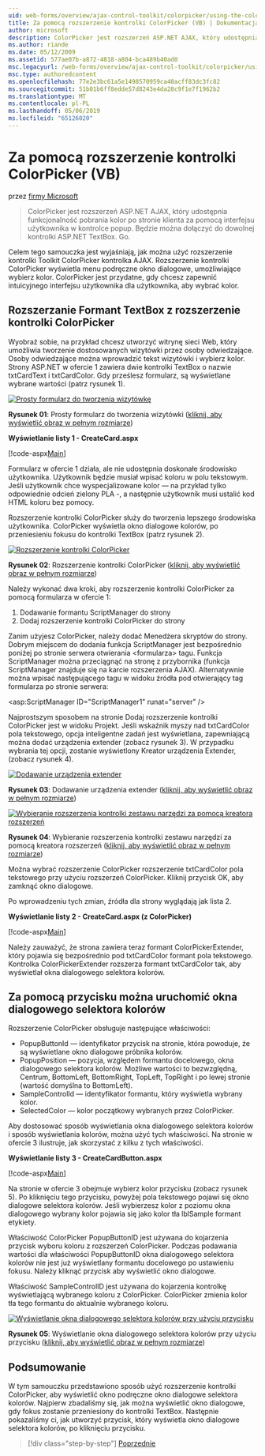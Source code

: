 ```yaml
---
uid: web-forms/overview/ajax-control-toolkit/colorpicker/using-the-colorpicker-control-extender-vb
title: Za pomocą rozszerzenie kontrolki ColorPicker (VB) | Dokumentacja firmy Microsoft
author: microsoft
description: ColorPicker jest rozszerzeń ASP.NET AJAX, który udostępnia funkcjonalność pobrania kolor po stronie klienta za pomocą interfejsu użytkownika w kontrolce popup. Będzie można dołączyć do dowolnej platformy ASP.NET...
ms.author: riande
ms.date: 05/12/2009
ms.assetid: 577ae07b-a872-4818-a804-bca489b40ad0
msc.legacyurl: /web-forms/overview/ajax-control-toolkit/colorpicker/using-the-colorpicker-control-extender-vb
msc.type: authoredcontent
ms.openlocfilehash: 77e2e3bc61a5e1498570959ca40acff83dc3fc82
ms.sourcegitcommit: 51b01b6ff8edde57d8243e4da28c9f1e7f1962b2
ms.translationtype: MT
ms.contentlocale: pl-PL
ms.lasthandoff: 05/06/2019
ms.locfileid: "65126020"
---
```

# <a name="using-the-colorpicker-control-extender-vb"></a>Za pomocą rozszerzenie kontrolki ColorPicker (VB)

przez [firmy Microsoft](https://github.com/microsoft)

> ColorPicker jest rozszerzeń ASP.NET AJAX, który udostępnia funkcjonalność pobrania kolor po stronie klienta za pomocą interfejsu użytkownika w kontrolce popup. Będzie można dołączyć do dowolnej kontrolki ASP.NET TextBox. Go.

Celem tego samouczka jest wyjaśniają, jak można użyć rozszerzenie kontrolki Toolkit ColorPicker kontrolka AJAX. Rozszerzenie kontrolki ColorPicker wyświetla menu podręczne okno dialogowe, umożliwiające wybierz kolor. ColorPicker jest przydatne, gdy chcesz zapewnić intuicyjnego interfejsu użytkownika dla użytkownika, aby wybrać kolor.

## <a name="extending-a-textbox-control-with-the-colorpicker-control-extender"></a>Rozszerzanie Formant TextBox z rozszerzenie kontrolki ColorPicker

Wyobraź sobie, na przykład chcesz utworzyć witrynę sieci Web, który umożliwia tworzenie dostosowanych wizytówki przez osoby odwiedzające. Osoby odwiedzające można wprowadzić tekst wizytówki i wybierz kolor. Strony ASP.NET w ofercie 1 zawiera dwie kontrolki TextBox o nazwie txtCardText i txtCardColor. Gdy prześlesz formularz, są wyświetlane wybrane wartości (patrz rysunek 1).

[![Prosty formularz do tworzenia wizytówkę](using-the-colorpicker-control-extender-vb/_static/image1.jpg)](using-the-colorpicker-control-extender-vb/_static/image1.png)

**Rysunek 01**: Prosty formularz do tworzenia wizytówki ([kliknij, aby wyświetlić obraz w pełnym rozmiarze](using-the-colorpicker-control-extender-vb/_static/image2.png))

**Wyświetlanie listy 1 - CreateCard.aspx**

[!code-aspx[Main](using-the-colorpicker-control-extender-vb/samples/sample1.aspx)]

Formularz w ofercie 1 działa, ale nie udostępnia doskonałe środowisko użytkownika. Użytkownik będzie musiał wpisać koloru w polu tekstowym. Jeśli użytkownik chce wyspecjalizowane kolor — na przykład tylko odpowiednie odcień zielony PLA -, a następnie użytkownik musi ustalić kod HTML koloru bez pomocy.

Rozszerzenie kontrolki ColorPicker służy do tworzenia lepszego środowiska użytkownika. ColorPicker wyświetla okno dialogowe kolorów, po przeniesieniu fokusu do kontrolki TextBox (patrz rysunek 2).

[![Rozszerzenie kontrolki ColorPicker](using-the-colorpicker-control-extender-vb/_static/image2.jpg)](using-the-colorpicker-control-extender-vb/_static/image3.png)

**Rysunek 02**: Rozszerzenie kontrolki ColorPicker ([kliknij, aby wyświetlić obraz w pełnym rozmiarze](using-the-colorpicker-control-extender-vb/_static/image4.png))

Należy wykonać dwa kroki, aby rozszerzenie kontrolki ColorPicker za pomocą formularza w ofercie 1:

1. Dodawanie formantu ScriptManager do strony
2. Dodaj rozszerzenie kontrolki ColorPicker do strony

Zanim użyjesz ColorPicker, należy dodać Menedżera skryptów do strony. Dobrym miejscem do dodania funkcja ScriptManager jest bezpośrednio poniżej po stronie serwera otwierania &lt;formularza&gt; tagu. Funkcja ScriptManager można przeciągnąć na stronę z przybornika (funkcja ScriptManager znajduje się na karcie rozszerzenia AJAX). Alternatywnie można wpisać następującego tagu w widoku źródła pod otwierający tag formularza po stronie serwera:

&lt;asp:ScriptManager ID="ScriptManager1" runat="server" /&gt;

Najprostszym sposobem na stronie Dodaj rozszerzenie kontrolki ColorPicker jest w widoku Projekt. Jeśli wskaźnik myszy nad txtCardColor pola tekstowego, opcja inteligentne zadań jest wyświetlana, zapewniającą można dodać urządzenia extender (zobacz rysunek 3). W przypadku wybrania tej opcji, zostanie wyświetlony Kreator urządzenia Extender, (zobacz rysunek 4).

[![Dodawanie urządzenia extender](using-the-colorpicker-control-extender-vb/_static/image3.jpg)](using-the-colorpicker-control-extender-vb/_static/image5.png)

**Rysunek 03**: Dodawanie urządzenia extender ([kliknij, aby wyświetlić obraz w pełnym rozmiarze](using-the-colorpicker-control-extender-vb/_static/image6.png))

[![Wybieranie rozszerzenia kontrolki zestawu narzędzi za pomocą kreatora rozszerzeń](using-the-colorpicker-control-extender-vb/_static/image4.jpg)](using-the-colorpicker-control-extender-vb/_static/image7.png)

**Rysunek 04**: Wybieranie rozszerzenia kontrolki zestawu narzędzi za pomocą kreatora rozszerzeń ([kliknij, aby wyświetlić obraz w pełnym rozmiarze](using-the-colorpicker-control-extender-vb/_static/image8.png))

Można wybrać rozszerzenie ColorPicker rozszerzenie txtCardColor pola tekstowego przy użyciu rozszerzeń ColorPicker. Kliknij przycisk OK, aby zamknąć okno dialogowe.

Po wprowadzeniu tych zmian, źródła dla strony wyglądają jak lista 2.

**Wyświetlanie listy 2 - CreateCard.aspx (z ColorPicker)**

[!code-aspx[Main](using-the-colorpicker-control-extender-vb/samples/sample2.aspx)]

Należy zauważyć, że strona zawiera teraz formant ColorPickerExtender, który pojawia się bezpośrednio pod txtCardColor formant pola tekstowego. Kontrolka ColorPickerExtender rozszerza formant txtCardColor tak, aby wyświetlał okna dialogowego selektora kolorów.

## <a name="using-a-button-to-launch-the-color-picker-dialog"></a>Za pomocą przycisku można uruchomić okna dialogowego selektora kolorów

Rozszerzenie ColorPicker obsługuje następujące właściwości:

- PopupButtonId — identyfikator przycisk na stronie, która powoduje, że są wyświetlane okno dialogowe próbnika kolorów.
- PopupPosition — pozycja, względem formantu docelowego, okna dialogowego selektora kolorów. Możliwe wartości to bezwzględną, Centrum, BottomLeft, BottomRight, TopLeft, TopRight i po lewej stronie (wartość domyślna to BottomLeft).
- SampleControlId — identyfikator formantu, który wyświetla wybrany kolor.
- SelectedColor — kolor początkowy wybranych przez ColorPicker.

Aby dostosować sposób wyświetlania okna dialogowego selektora kolorów i sposób wyświetlania kolorów, można użyć tych właściwości. Na stronie w ofercie 3 ilustruje, jak skorzystać z kilku z tych właściwości.

**Wyświetlanie listy 3 - CreateCardButton.aspx**

[!code-aspx[Main](using-the-colorpicker-control-extender-vb/samples/sample3.aspx)]

Na stronie w ofercie 3 obejmuje wybierz kolor przycisku (zobacz rysunek 5). Po kliknięciu tego przycisku, powyżej pola tekstowego pojawi się okno dialogowe selektora kolorów. Jeśli wybierzesz kolor z poziomu okna dialogowego wybrany kolor pojawia się jako kolor tła lblSample formant etykiety.

Właściwość ColorPicker PopupButtonID jest używana do kojarzenia przycisk wyboru koloru z rozszerzeń ColorPicker. Podczas podawania wartości dla właściwości PopupButtonID okna dialogowego selektora kolorów nie jest już wyświetlany formantu docelowego po ustawieniu fokusu. Należy kliknąć przycisk aby wyświetlić okno dialogowe.

Właściwość SampleControlID jest używana do kojarzenia kontrolkę wyświetlającą wybranego koloru z ColorPicker. ColorPicker zmienia kolor tła tego formantu do aktualnie wybranego koloru.

[![Wyświetlanie okna dialogowego selektora kolorów przy użyciu przycisku](using-the-colorpicker-control-extender-vb/_static/image5.jpg)](using-the-colorpicker-control-extender-vb/_static/image9.png)

**Rysunek 05**: Wyświetlanie okna dialogowego selektora kolorów przy użyciu przycisku ([kliknij, aby wyświetlić obraz w pełnym rozmiarze](using-the-colorpicker-control-extender-vb/_static/image10.png))

## <a name="summary"></a>Podsumowanie

W tym samouczku przedstawiono sposób użyć rozszerzenie kontrolki ColorPicker, aby wyświetlić okno podręczne okno dialogowe selektora kolorów. Najpierw zbadaliśmy się, jak można wyświetlić okno dialogowe, gdy fokus zostanie przeniesiony do kontrolki TextBox. Następnie pokazaliśmy ci, jak utworzyć przycisk, który wyświetla okno dialogowe selektora kolorów, po kliknięciu przycisku.

> [!div class="step-by-step"]
> [Poprzednie](using-the-colorpicker-control-extender-cs.md)
